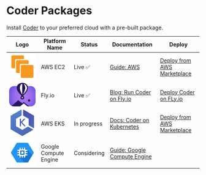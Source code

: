 # Coder Packages

Install [Coder](https://github.com/coder/coder) to your preferred cloud with a pre-built package.

| Logo                                       | Platform Name         | Status      | Documentation                                                                                          | Deploy                                                                                                                                     |
| ------------------------------------------ | --------------------- | ----------- | ------------------------------------------------------------------------------------------------------ | ------------------------------------------------------------------------------------------------------------------------------------------ |
| ![AWS EC2 Logo](./assets/ec2.svg)          | AWS EC2               | Live ✅     | [Guide: AWS](https://coder.com/docs/v2/latest/platforms/aws)                                     | [Deploy from AWS Marketplace](https://aws.amazon.com/marketplace/pp/prodview-5gxjyur2vc7rg?sr=0-2&ref_=beagle&applicationId=AWSMPContessa) |
| ![Fly.io](./assets/fly.io.svg)             | Fly.io                | Live ✅     | [Blog: Run Coder on Fly.io](https://coder.com/blog/remote-developer-environments-on-fly-io)            | [Deploy Coder on FLy.io](https://coder.com/blog/remote-developer-environments-on-fly-io)                                                   |
| ![AWS EKS Logo](./assets/eks.svg)          | AWS EKS               | In progress | [Docs: Coder on Kubernetes](https://coder.com/docs/v2/latest/install/kubernetes)                       | [Deploy from AWS Marketplace](https://example.com)                                                                                         |
| ![Google Compute Engine](./assets/gce.svg) | Google Compute Engine | Considering | [Guide: Google Compute Engine](https://coder.com/docs/v2/latest/platforms/google-cloud-platform) |                                                                                                                                            |
